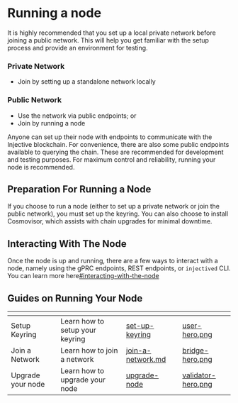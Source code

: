 # Running a node

It is highly recommended that you set up a local private network before joining a public network. This will help you get familiar with the setup process and provide an environment for testing.

### **Private Network**

* Join by setting up a standalone network locally

### **Public Network**

* Use the network via public endpoints; or
* Join by running a node

Anyone can set up their node with endpoints to communicate with the Injective blockchain. For convenience, there are also some public endpoints available to querying the chain. These are recommended for development and testing purposes. For maximum control and reliability, running your node is recommended.

## Preparation For Running a Node

If you choose to run a node (either to set up a private network or join the public network), you must set up the keyring. You can also choose to install Cosmovisor, which assists with chain upgrades for minimal downtime.

## Interacting With The Node

Once the node is up and running, there are a few ways to interact with a node, namely using the gPRC endpoints, REST endpoints, or `injectived` CLI. You can learn more here[#interacting-with-the-node](./#interacting-with-the-node "mention")

## Guides on Running Your Node

<table data-view="cards"><thead><tr><th></th><th></th><th data-hidden data-card-target data-type="content-ref"></th><th data-hidden data-card-cover data-type="files"></th></tr></thead><tbody><tr><td>Setup Keyring</td><td>Learn how to setup your keyring</td><td><a href="./set-up-keyring.md">set-up-keyring</a></td><td><a href="../../../.gitbook/assets/user-hero.png">user-hero.png</a></td></tr><tr><td>Join a Network</td><td>Learn how to join a network</td><td><a href="join-a-network.md">join-a-network.md</a></td><td><a href="../../../.gitbook/assets/bridge-hero.png">bridge-hero.png</a></td></tr><tr><td>Upgrade your node</td><td>Learn how to upgrade your node</td><td><a href="./upgrade-node.md">upgrade-node</a></td><td><a href="../../../.gitbook/assets/validator-hero.png">validator-hero.png</a></td></tr></tbody></table>
